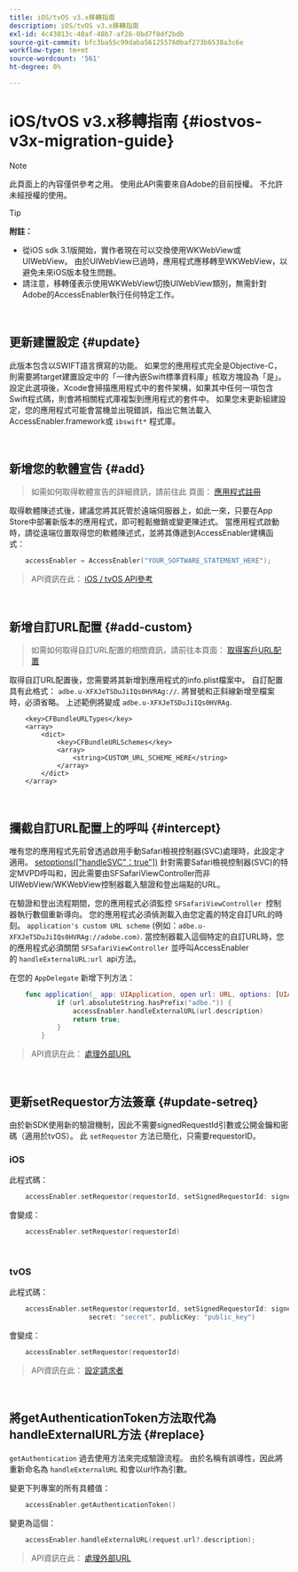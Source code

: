```yaml
---
title: iOS/tvOS v3.x移轉指南
description: iOS/tvOS v3.x移轉指南
exl-id: 4c43013c-40af-48b7-af26-0bd7f8df2bdb
source-git-commit: bfc3ba55c99daba561255760baf273b6538a3c6e
workflow-type: tm+mt
source-wordcount: '561'
ht-degree: 0%

---
```


# iOS/tvOS v3.x移轉指南 {#iostvos-v3x-migration-guide}

>[!NOTE]
>
>此頁面上的內容僅供參考之用。 使用此API需要來自Adobe的目前授權。 不允許未經授權的使用。

>[!TIP]
> 
> **附註：**
>
> - 從iOS sdk 3.1版開始，實作者現在可以交換使用WKWebView或UIWebView。 由於UIWebView已過時，應用程式應移轉至WKWebView，以避免未來iOS版本發生問題。
> - 請注意，移轉僅表示使用WKWebView切換UIWebView類別，無需針對Adobe的AccessEnabler執行任何特定工作。


</br>

## 更新建置設定 {#update}

此版本包含以SWIFT語言撰寫的功能。 如果您的應用程式完全是Objective-C，則需要將target建置設定中的「一律內嵌Swift標準資料庫」核取方塊設為「是」。 設定此選項後，Xcode會掃描應用程式中的套件架構，如果其中任何一項包含Swift程式碼，則會將相關程式庫複製到應用程式的套件中。 如果您未更新組建設定，您的應用程式可能會當機並出現錯誤，指出它無法載入AccessEnabler.framework或 `ibswift*` 程式庫。

</br>

## 新增您的軟體宣告 {#add}

> 如需如何取得軟體宣告的詳細資訊，請前往此
> 頁面：
> [應用程式註冊](/help/authentication/iostvos-application-registration.md)

取得軟體陳述式後，建議您將其託管於遠端伺服器上，如此一來，只要在App Store中部署新版本的應用程式，即可輕鬆撤銷或變更陳述式。 當應用程式啟動時，請從遠端位置取得您的軟體陳述式，並將其傳遞到AccessEnabler建構函式：

```swift
    accessEnabler = AccessEnabler("YOUR_SOFTWARE_STATEMENT_HERE");
```

> API資訊在此： [iOS / tvOS API參考](/help/authentication/iostvos-sdk-api-reference.md)

</br>

## 新增自訂URL配置 {#add-custom}

> 如需如何取得自訂URL配置的相關資訊，請前往本頁面： [取得客戶URL配置](/help/authentication/iostvos-application-registration.md)

取得自訂URL配置後，您需要將其新增到應用程式的info.plist檔案中。 自訂配置具有此格式： `adbe.u-XFXJeTSDuJiIQs0HVRAg://`. 將冒號和正斜線新增至檔案時，必須省略。 上述範例將變成 `adbe.u-XFXJeTSDuJiIQs0HVRAg`.

```plist
    <key>CFBundleURLTypes</key>
    <array>
        <dict>
            <key>CFBundleURLSchemes</key>
            <array>
                <string>CUSTOM_URL_SCHEME_HERE</string>
            </array>
        </dict>
    </array>
```

</br>

## 攔截自訂URL配置上的呼叫 {#intercept}

唯有您的應用程式先前曾透過啟用手動Safari檢視控制器(SVC)處理時，此設定才適用。 [setoptions(\[&quot;handleSVC&quot;：true&quot;\])](/help/authentication/iostvos-sdk-api-reference.md) 針對需要Safari檢視控制器(SVC)的特定MVPD呼叫和，因此需要由SFSafariViewController而非UIWebView/WKWebView控制器載入驗證和登出端點的URL。

在驗證和登出流程期間，您的應用程式必須監控 `SFSafariViewController `控制器執行數個重新導向。 您的應用程式必須偵測載入由您定義的特定自訂URL的時刻。 `application's custom URL scheme` (例如：`adbe.u-XFXJeTSDuJiIQs0HVRAg://adobe.com)`. 當控制器載入這個特定的自訂URL時，您的應用程式必須關閉 `SFSafariViewController` 並呼叫AccessEnabler的 `handleExternalURL:url `api方法。

在您的 `AppDelegate` 新增下列方法：

```swift
    func application(_ app: UIApplication, open url: URL, options: [UIApplicationOpenURLOptionsKey: Any]) -> Bool {
            if (url.absoluteString.hasPrefix("adbe.")) {
                accessEnabler.handleExternalURL(url.description)
                return true;
            } 
        }
```

> API資訊在此： [處理外部URL](/help/authentication/iostvos-sdk-api-reference.md)

</br>

## 更新setRequestor方法簽章 {#update-setreq}

由於新SDK使用新的驗證機制，因此不需要signedRequestId引數或公開金鑰和密碼（適用於tvOS）。 此 `setRequestor` 方法已簡化，只需要requestorID。

### iOS

此程式碼：

```swift
    accessEnabler.setRequestor(requestorId, setSignedRequestorId: signedRequestorId)
```

會變成：

```swift
    accessEnabler.setRequestor(requestorId)
```

</br>

### tvOS

此程式碼：

```swift
    accessEnabler.setRequestor(requestorId, setSignedRequestorId: signedRequestorId,
                    secret: "secret", publicKey: "public_key")
```

會變成：

```swift
    accessEnabler.setRequestor(requestorId)
```

> API資訊在此： [設定請求者](/help/authentication/iostvos-sdk-api-reference.md)

</br>

## 將getAuthenticationToken方法取代為handleExternalURL方法 {#replace}

`getAuthentication` 過去使用方法來完成驗證流程。 由於名稱有誤導性，因此將重新命名為 `handleExternalURL` 和會以url作為引數。

變更下列專案的所有具體值：

```swift
    accessEnabler.getAuthenticationToken()
```

變更為這個：

```swift
    accessEnabler.handleExternalURL(request.url?.description);
```

> API資訊在此： [處理外部URL](/help/authentication/iostvos-sdk-api-reference.md)
